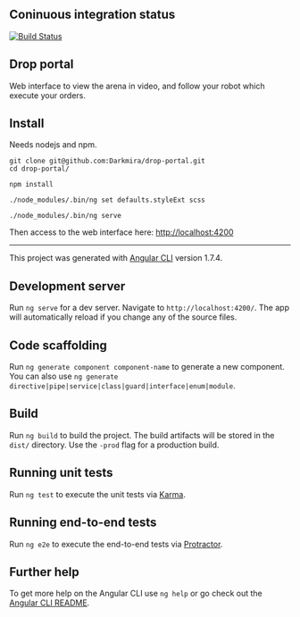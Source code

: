 ## Coninuous integration status
[![Build Status](https://travis-ci.org/Darkmira/drop-portal.svg?branch=develop)](https://travis-ci.org/Darkmira/drop-portal)

## Drop portal
Web interface to view the arena in video, and follow your robot which execute your orders.

## Install
Needs nodejs and npm.

```
git clone git@github.com:Darkmira/drop-portal.git
cd drop-portal/

npm install

./node_modules/.bin/ng set defaults.styleExt scss

./node_modules/.bin/ng serve
```

Then access to the web interface here: [http://localhost:4200](http://localhost:4200)	 


-----

This project was generated with [Angular CLI](https://github.com/angular/angular-cli) version 1.7.4.

## Development server

Run `ng serve` for a dev server. Navigate to `http://localhost:4200/`. The app will automatically reload if you change any of the source files.

## Code scaffolding

Run `ng generate component component-name` to generate a new component. You can also use `ng generate directive|pipe|service|class|guard|interface|enum|module`.

## Build

Run `ng build` to build the project. The build artifacts will be stored in the `dist/` directory. Use the `-prod` flag for a production build.

## Running unit tests

Run `ng test` to execute the unit tests via [Karma](https://karma-runner.github.io).

## Running end-to-end tests

Run `ng e2e` to execute the end-to-end tests via [Protractor](http://www.protractortest.org/).

## Further help

To get more help on the Angular CLI use `ng help` or go check out the [Angular CLI README](https://github.com/angular/angular-cli/blob/master/README.md).
